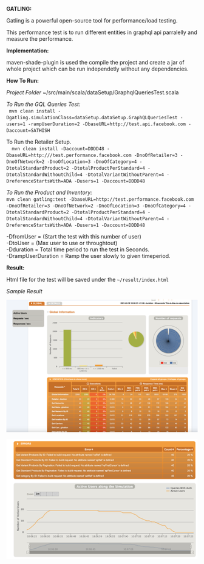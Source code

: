 
**GATLING:**

Gatling is a powerful open-source tool for performance/load testing.

This performance test is to run different entities in graphql api parralelly and measure the performance.

**Implementation:**

maven-shade-plugin is used the compile the project and create a jar of whole project which can be run independetly without any dependencies.

**How To Run:**

*Project Folder*
~/src/main/scala/dataSetup/GraphqlQueriesTest.scala


*To Run the GQL Queries Test:*\
 `  mvn clean install -Dgatling.simulationClass=dataSetup.dataSetup.GraphQLQueriesTest -users=1 -rampUserDuration=2 -DbaseURL=http://test.api.facebook.com -Daccount=SATHISH
 `

 To Run the Retailer Setup.\
 `   mvn clean install -Daccount=DDDD48 -DbaseURL=http:///test.performance.facebook.com -DnoOfRetailer=3 -DnoOfNetwork=2 -DnoOfLocation=3 -DnoOfCategory=4 -DtotalStandardProduct=2 -DtotalProductPerStandard=4 -DtotalStandardWithoutChild=4 -DtotalVariantWithoutParent=4 -DreferenceStartsWith=ADA -Dusers=1 -Daccount=DDDD48
  `
  
*To Run the Product and Inventory:*\
` mvn clean gatling:test -DbaseURL=http://test.performance.facebook.com -DnoOfRetailer=3 -DnoOfNetwork=2 -DnoOfLocation=3 -DnoOfCategory=4 -DtotalStandardProduct=2 -DtotalProductPerStandard=4 -DtotalStandardWithoutChild=4 -DtotalVariantWithoutParent=4 -DreferenceStartsWith=ADA -Dusers=1 -Daccount=DDDD48
`

-DfromUser = (Start the test with this number of user)\
-DtoUser = (Max user to use or throughtout)\
-Dduration = Total time period  to run the test in Seconds.\
-DrampUserDuration = Ramp the user slowly to given timeperiod\.

**Result:**

Html file for the test will be saved under the ```~/result/index.html```

*Sample Result*

![Result](result.jpg)

![Result](result_1.jpg)